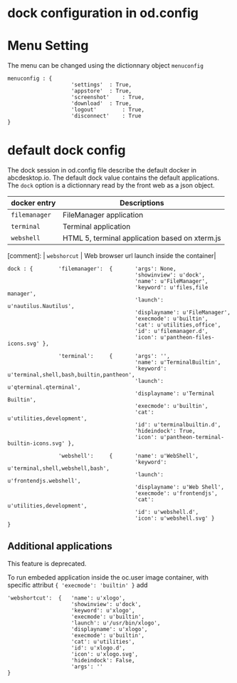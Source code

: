 # dock configuration in od.config

# Menu Setting


The menu can be changed using the dictionnary object ```menuconfig```

```
menuconfig : {
				 	'settings'	: True, 
					'appstore'	: True, 
					'screenshot'	: True, 
					'download'	: True, 
					'logout'		: True, 
					'disconnect'	: True 
}
```


# default dock config

The dock session in od.config file describe the default docker in abcdesktop.io.
The default dock value contains the default applications.
The ```dock``` option is a dictionnary read by the front web as a json object.



| docker entry       | Descriptions   |
|--------------------|-------------|
|  ```filemanager ```   		| FileManager application  |
|  ```terminal ``` | Terminal application | 
|  ```webshell ```  | HTML 5, terminal application based on xterm.js  |

[comment]: |  ```webshorcut```  | Web browser url launch inside the container| 

  

```
dock : {        'filemanager':  {       'args': None,
                                        'showinview': u'dock',
                                        'name': u'FileManager',
                                        'keyword': u'files,file manager',
                                        'launch': u'nautilus.Nautilus',
                                        'displayname': u'FileManager',
                                        'execmode': u'builtin',
                                        'cat': u'utilities,office',
                                        'id': u'filemanager.d',
                                        'icon': u'pantheon-files-icons.svg' },

                'terminal':     {       'args': '',
                                        'name': u'TerminalBuiltin',
                                        'keyword': u'terminal,shell,bash,builtin,pantheon',
                                        'launch': u'qterminal.qterminal',
                                        'displayname': u'Terminal Builtin',
                                        'execmode': u'builtin',
                                        'cat': u'utilities,development',
                                        'id': u'terminalbuiltin.d',
                                        'hideindock': True,
                                        'icon': u'pantheon-terminal-builtin-icons.svg' },
                                        
                'webshell':     {       'name': u'WebShell',
                                        'keyword': u'terminal,shell,webshell,bash',
                                        'launch': u'frontendjs.webshell',
                                        'displayname': u'Web Shell',
                                        'execmode': u'frontendjs',
                                        'cat': u'utilities,development',
                                        'id': u'webshell.d',
                                        'icon': u'webshell.svg' }
}
```
  
## Additional applications 

This feature is deprecated.

To run embeded application inside the oc.user image container, with specific attribut ```{ 'execmode': 'builtin' }``` add 

```
'webshortcut':  {	'name': u'xlogo',
                    'showinview': u'dock',
                    'keyword': u'xlogo',
                    'execmode': u'builtin',
                    'launch': u'/usr/bin/xlogo',
                    'displayname': u'xlogo',
                    'execmode': u'builtin',
                    'cat': u'utilities',
                    'id': u'xlogo.d',
                    'icon': u'xlogo.svg',
                    'hideindock': False,
                    'args': '' 
}
```                                       
                                       